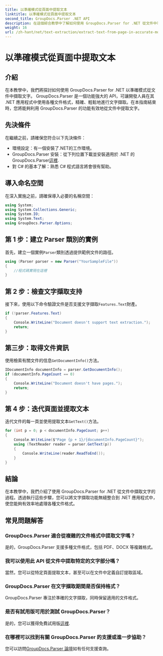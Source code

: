 ```yaml
---
title: 以準確模式從頁面中提取文本
linktitle: 以準確模式從頁面中提取文本
second_title: GroupDocs.Parser .NET API
description: 在這個綜合教學中了解如何使用 GroupDocs.Parser for .NET 從文件中準確提取文字。
weight: 16
url: /zh-hant/net/text-extraction/extract-text-from-page-in-accurate-mode/
---
```


# 以準確模式從頁面中提取文本

## 介紹
在本教學中，我們將探討如何使用 GroupDocs.Parser for .NET 以準確模式從文件中擷取文字。 GroupDocs.Parser 是一個功能強大的 API，可讓開發人員在其 .NET 應用程式中使用各種文件格式，精確、輕鬆地進行文字擷取。在本指南結束時，您將能夠利用 GroupDocs.Parser 的功能有效地從文件中提取文字。
## 先決條件
在繼續之前，請確保您符合以下先決條件：
- 環境設定：有一個安裝了.NET的工作環境。
-  GroupDocs.Parser 安裝：從下列位置下載並安裝適用於 .NET 的 GroupDocs.Parser[這裡](https://releases.groupdocs.com/parser/net/).
- 對 C# 的基本了解：熟悉 C# 程式語言將會很有幫助。
## 導入命名空間
在深入實施之前，請確保導入必要的名稱空間：
```csharp
using System;
using System.Collections.Generic;
using System.IO;
using System.Text;
using GroupDocs.Parser.Options;
```
## 第 1 步：建立 Parser 類別的實例
首先，建立一個實例`Parser`類別透過提供範例文件的路徑。
```csharp
using (Parser parser = new Parser("YourSampleFile"))
{
    //程式碼實現在這裡
}
```
## 第 2 步：檢查文字擷取支持
接下來，使用以下命令驗證文件是否支援文字擷取`Features.Text`財產。
```csharp
if (!parser.Features.Text)
{
    Console.WriteLine("Document doesn't support text extraction.");
    return;
}
```
## 第三步：取得文件資訊
使用檢索有關文件的信息`GetDocumentInfo()`方法。
```csharp
IDocumentInfo documentInfo = parser.GetDocumentInfo();
if (documentInfo.PageCount == 0)
{
    Console.WriteLine("Document doesn't have pages.");
    return;
}
```
## 第 4 步：迭代頁面並提取文本
迭代文件的每一頁並使用提取文本`GetText()`方法。
```csharp
for (int p = 0; p < documentInfo.PageCount; p++)
{
    Console.WriteLine($"Page {p + 1}/{documentInfo.PageCount}");
    using (TextReader reader = parser.GetText(p))
    {
        Console.WriteLine(reader.ReadToEnd());
    }
}
```
## 結論
在本教學中，我們介紹了使用 GroupDocs.Parser for .NET 從文件中擷取文字的過程。透過執行這些步驟，您可以將文字擷取功能無縫整合到 .NET 應用程式中，使您能夠有效率地處理各種文件格式。

## 常見問題解答
### GroupDocs.Parser 適合從複雜的文件格式中提取文字嗎？
是的，GroupDocs.Parser 支援多種文件格式，包括 PDF、DOCX 等複雜格式。
### 我可以使用此 API 從文件中提取特定的文字部分嗎？
當然，您可以從特定頁面提取文本，甚至可以在文件中定義自訂提取區域。
### GroupDocs.Parser 在文字擷取期間是否保持格式？
GroupDocs.Parser 專注於準確的文字擷取，同時保留適用的文件格式。
### 是否有試用版可用於測試 GroupDocs.Parser？
是的，您可以獲得免費試用版[這裡](https://releases.groupdocs.com/).
### 在哪裡可以找到有關 GroupDocs.Parser 的支援或進一步協助？
您可以訪問[GroupDocs.Parser 論壇](https://forum.groupdocs.com/c/parser/17)如有任何支援查詢。